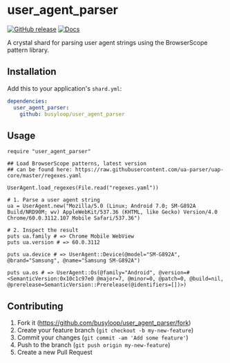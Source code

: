 # user_agent_parser

[![GitHub release](https://img.shields.io/github/release/busyloop/user_agent_parser.svg)](https://github.com/busyloop/user_agent_parser/releases)
[![Docs](https://img.shields.io/badge/docs-available-brightgreen.svg)](<https://busyloop.github.io/user_agent_parser/>)

A crystal shard for parsing user agent strings using the BrowserScope pattern library.

## Installation

Add this to your application's `shard.yml`:

```yaml
dependencies:
  user_agent_parser:
    github: busyloop/user_agent_parser
```

## Usage

```crystal
require "user_agent_parser"

## Load BrowserScope patterns, latest version
## can be found here: https://raw.githubusercontent.com/ua-parser/uap-core/master/regexes.yaml

UserAgent.load_regexes(File.read("regexes.yaml"))

# 1. Parse a user agent string
ua = UserAgent.new("Mozilla/5.0 (Linux; Android 7.0; SM-G892A Build/NRD90M; wv) AppleWebKit/537.36 (KHTML, like Gecko) Version/4.0 Chrome/60.0.3112.107 Mobile Safari/537.36")

# 2. Inspect the result
puts ua.family # => Chrome Mobile WebView
puts ua.version # => 60.0.3112

puts ua.device # => UserAgent::Device(@model="SM-G892A", @brand="Samsung", @name="Samsung SM-G892A")

puts ua.os # => UserAgent::Os(@family="Android", @version=#<SemanticVersion:0x10c1c97e0 @major=7, @minor=0, @patch=0, @build=nil, @prerelease=SemanticVersion::Prerelease(@identifiers=[])>)
```

## Contributing

1. Fork it (<https://github.com/busyloop/user_agent_parser/fork>)
2. Create your feature branch (`git checkout -b my-new-feature`)
3. Commit your changes (`git commit -am 'Add some feature'`)
4. Push to the branch (`git push origin my-new-feature`)
5. Create a new Pull Request

